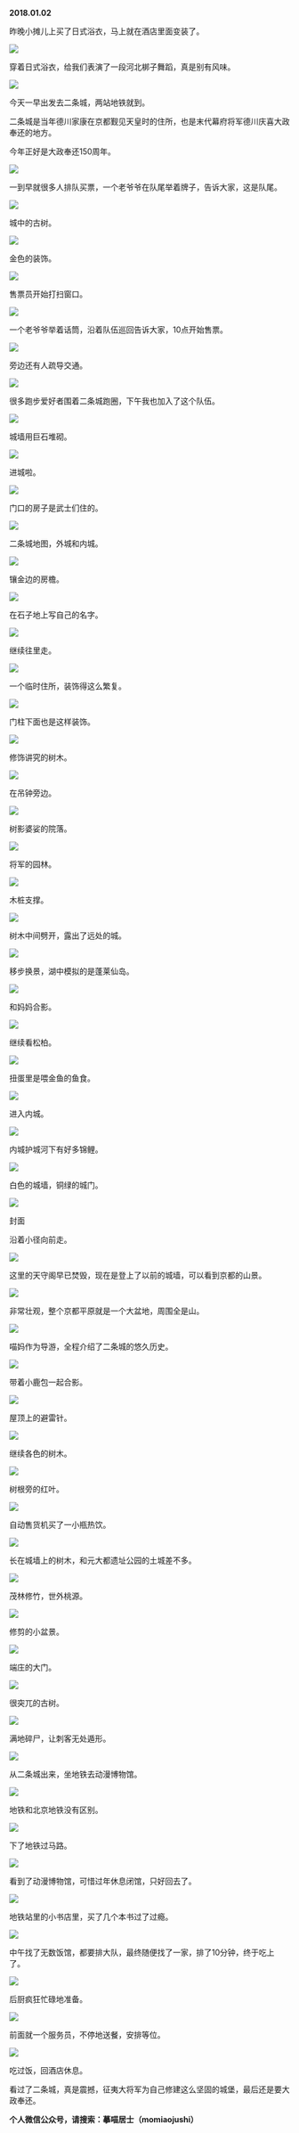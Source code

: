 
          
            
**2018.01.02**

昨晚小摊儿上买了日式浴衣，马上就在酒店里面变装了。




![](//upload-images.jianshu.io/upload_images/51001-4424df7335f85c01.jpg)




穿着日式浴衣，给我们表演了一段河北梆子舞蹈，真是别有风味。




![](//upload-images.jianshu.io/upload_images/51001-9468eecef64b90b8.jpg)




今天一早出发去二条城，两站地铁就到。

二条城是当年德川家康在京都觐见天皇时的住所，也是末代幕府将军德川庆喜大政奉还的地方。

今年正好是大政奉还150周年。




![](//upload-images.jianshu.io/upload_images/51001-603034886ce6b7ce.jpg)




一到早就很多人排队买票，一个老爷爷在队尾举着牌子，告诉大家，这是队尾。




![](//upload-images.jianshu.io/upload_images/51001-a38826784d81bb7d.jpg)




城中的古树。




![](//upload-images.jianshu.io/upload_images/51001-a6fea53e52af33c8.jpg)




金色的装饰。




![](//upload-images.jianshu.io/upload_images/51001-4744e2fc597ba0e6.jpg)




售票员开始打扫窗口。




![](//upload-images.jianshu.io/upload_images/51001-2ca2971c29f0db9a.jpg)




一个老爷爷举着话筒，沿着队伍巡回告诉大家，10点开始售票。




![](//upload-images.jianshu.io/upload_images/51001-9d39e359a84a4369.jpg)




旁边还有人疏导交通。




![](//upload-images.jianshu.io/upload_images/51001-0bed9c9c4e5a6dca.jpg)




很多跑步爱好者围着二条城跑圈，下午我也加入了这个队伍。




![](//upload-images.jianshu.io/upload_images/51001-f7cea985398a05de.jpg)




城墙用巨石堆砌。




![](//upload-images.jianshu.io/upload_images/51001-00406ad832ff5ce8.jpg)




进城啦。




![](//upload-images.jianshu.io/upload_images/51001-9deaf3fb3c990736.jpg)




门口的房子是武士们住的。




![](//upload-images.jianshu.io/upload_images/51001-6732e859ca732e66.jpg)




二条城地图，外城和内城。




![](//upload-images.jianshu.io/upload_images/51001-42eb976793077dd0.jpg)




镶金边的房檐。




![](//upload-images.jianshu.io/upload_images/51001-d421cda9186fb9e0.jpg)




在石子地上写自己的名字。




![](//upload-images.jianshu.io/upload_images/51001-030f97413a36ca16.jpg)




继续往里走。




![](//upload-images.jianshu.io/upload_images/51001-3293fdb6a08b1fc0.jpg)




一个临时住所，装饰得这么繁复。




![](//upload-images.jianshu.io/upload_images/51001-7ba529f36753ec38.jpg)




门柱下面也是这样装饰。




![](//upload-images.jianshu.io/upload_images/51001-3ecda4511fd26eb4.jpg)




修饰讲究的树木。




![](//upload-images.jianshu.io/upload_images/51001-697d1d36c172fca7.jpg)




在吊钟旁边。




![](//upload-images.jianshu.io/upload_images/51001-6618acc0ebe89c8a.jpg)




树影婆娑的院落。




![](//upload-images.jianshu.io/upload_images/51001-46f83950e857c3e6.jpg)




将军的园林。




![](//upload-images.jianshu.io/upload_images/51001-7ad0fb3913851a99.jpg)




木桩支撑。




![](//upload-images.jianshu.io/upload_images/51001-7048a60298f526b5.jpg)




树木中间劈开，露出了远处的城。




![](//upload-images.jianshu.io/upload_images/51001-6dc2b67e24b2cb59.jpg)




移步换景，湖中模拟的是蓬莱仙岛。




![](//upload-images.jianshu.io/upload_images/51001-7d0b40bda1064cf5.jpg)




和妈妈合影。




![](//upload-images.jianshu.io/upload_images/51001-ad38b95f9d2a1a76.jpg)




继续看松柏。




![](//upload-images.jianshu.io/upload_images/51001-22c1fdec82e725e6.jpg)




扭蛋里是喂金鱼的鱼食。




![](//upload-images.jianshu.io/upload_images/51001-9067e3b8e0bcb521.jpg)




进入内城。




![](//upload-images.jianshu.io/upload_images/51001-abaa1137cf79fdd8.jpg)




内城护城河下有好多锦鲤。




![](//upload-images.jianshu.io/upload_images/51001-90815bee98f92c27.jpg)




白色的城墙，铜绿的城门。




![](//upload-images.jianshu.io/upload_images/51001-acd28f9e71d3f97c.jpg)

封面


沿着小径向前走。




![](//upload-images.jianshu.io/upload_images/51001-e315b5f89bb9c882.jpg)




这里的天守阁早已焚毁，现在是登上了以前的城墙，可以看到京都的山景。




![](//upload-images.jianshu.io/upload_images/51001-311eb0ed4b749a9a.jpg)




非常壮观，整个京都平原就是一个大盆地，周围全是山。




![](//upload-images.jianshu.io/upload_images/51001-a27114103c5dab2e.jpg)




喵妈作为导游，全程介绍了二条城的悠久历史。




![](//upload-images.jianshu.io/upload_images/51001-362d8a4ec37f1b4f.jpg)




带着小鹿包一起合影。




![](//upload-images.jianshu.io/upload_images/51001-8a5575c64099951e.jpg)




屋顶上的避雷针。




![](//upload-images.jianshu.io/upload_images/51001-c96ac05df6f3fe8f.jpg)




继续各色的树木。




![](//upload-images.jianshu.io/upload_images/51001-ac2a2eebf05d4678.jpg)




树根旁的红叶。




![](//upload-images.jianshu.io/upload_images/51001-52a5baaddd52a0a0.jpg)




自动售货机买了一小瓶热饮。




![](//upload-images.jianshu.io/upload_images/51001-78de2f670738cfcf.jpg)




长在城墙上的树木，和元大都遗址公园的土城差不多。




![](//upload-images.jianshu.io/upload_images/51001-dbd05a56a2748528.jpg)




茂林修竹，世外桃源。




![](//upload-images.jianshu.io/upload_images/51001-b00cdfed7d181c10.jpg)




修剪的小盆景。




![](//upload-images.jianshu.io/upload_images/51001-1237cba44ba4d5ad.jpg)




端庄的大门。




![](//upload-images.jianshu.io/upload_images/51001-6bb1b615aba2a6bb.jpg)




很突兀的古树。




![](//upload-images.jianshu.io/upload_images/51001-8c4760506fa95dc2.jpg)




满地碎尸，让刺客无处遁形。




![](//upload-images.jianshu.io/upload_images/51001-cef2326a477b3190.jpg)




从二条城出来，坐地铁去动漫博物馆。




![](//upload-images.jianshu.io/upload_images/51001-1bed076f4cb4fba1.jpg)




地铁和北京地铁没有区别。




![](//upload-images.jianshu.io/upload_images/51001-47b1323cb991d694.jpg)




下了地铁过马路。




![](//upload-images.jianshu.io/upload_images/51001-1f6c67962700cad9.jpg)




看到了动漫博物馆，可惜过年休息闭馆，只好回去了。




![](//upload-images.jianshu.io/upload_images/51001-e672a22a8c2efcac.jpg)




地铁站里的小书店里，买了几个本书过了过瘾。




![](//upload-images.jianshu.io/upload_images/51001-fb73b918d9ad68d8.jpg)




中午找了无数饭馆，都要排大队，最终随便找了一家，排了10分钟，终于吃上了。




![](//upload-images.jianshu.io/upload_images/51001-6e3b9b3c7536689b.jpg)




后厨疯狂忙碌地准备。




![](//upload-images.jianshu.io/upload_images/51001-3ebdbd8d008b179b.jpg)




前面就一个服务员，不停地送餐，安排等位。




![](//upload-images.jianshu.io/upload_images/51001-ca450039e60ed898.jpg)




吃过饭，回酒店休息。

看过了二条城，真是震撼，征夷大将军为自己修建这么坚固的城堡，最后还是要大政奉还。


**个人微信公众号，请搜索：摹喵居士（momiaojushi）**

          
        